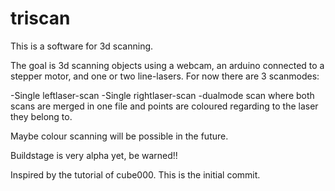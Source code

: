 triscan
=======

This is a software for 3d scanning.

The goal is 3d scanning objects using a webcam, an arduino connected to a stepper motor, and one or two line-lasers. 
For now there are 3 scanmodes: 

 -Single leftlaser-scan
 -Single rightlaser-scan
 -dualmode scan where both scans are merged in one file and points are coloured regarding to the laser they belong to.
 
Maybe colour scanning will be possible in the future.

Buildstage is very alpha yet, be warned!!

Inspired by the tutorial of cube000.
This is the initial commit.
